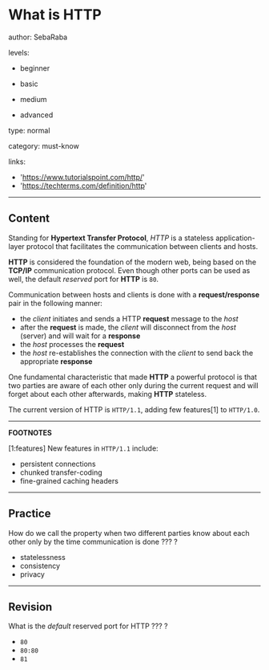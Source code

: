 # What is HTTP
author: SebaRaba

levels:

  - beginner

  - basic

  - medium

  - advanced

type: normal

category: must-know

links:

  - 'https://www.tutorialspoint.com/http/'
  - 'https://techterms.com/definition/http'

---
## Content

Standing for **Hypertext Transfer Protocol**, *HTTP* is a stateless application-layer protocol that facilitates the communication between clients and hosts.

**HTTP** is considered the foundation of the modern web, being based on the **TCP/IP** communication protocol. Even though other ports can be used as well, the default *reserved* port for **HTTP** is `80`.

Communication between hosts and clients  is done with a **request/response** pair in the following manner:
- the *client* initiates and sends a HTTP **request** message to the *host*
- after the **request** is made, the *client* will disconnect from the *host* (server) and will wait for a **response**
- the  *host* processes the **request**
- the *host* re-establishes the connection with the *client* to send back the appropriate **response**

One fundamental characteristic that made **HTTP** a powerful protocol is that two parties are aware of each other only during the current request and will forget about each other afterwards, making **HTTP** stateless.

The current version of HTTP is `HTTP/1.1`, adding few features[1] to `HTTP/1.0`.

---

**FOOTNOTES**

[1:features]
New features in `HTTP/1.1` include:
- persistent connections
- chunked transfer-coding
- fine-grained caching headers

---
## Practice

How do we call the property when two different parties know about each other only by the time communication is done
??? ?

* statelessness
* consistency
* privacy

---
## Revision

What is the *default* reserved port for HTTP
??? ?

* `80`
* `80:80`
* `81`
